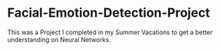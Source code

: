 # Facial-Emotion-Detection-Project
This was  a Project I completed in my Summer Vacations to get a better understanding on Neural Networks.
